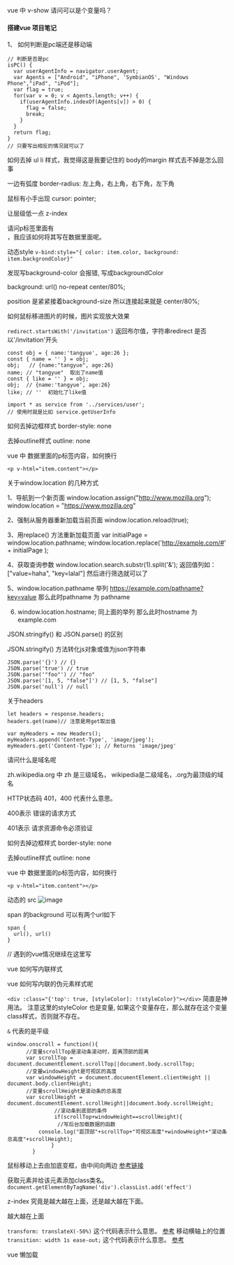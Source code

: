vue 中 v-show 请问可以是个变量吗？

#### 搭建vue 项目笔记
1、 如何判断是pc端还是移动端
```
// 判断是否是pc
isPC() {
  var userAgentInfo = navigator.userAgent;
  var Agents = ["Android", "iPhone", 'SymbianOS', "Windows Phone","iPad", "iPod"];
  var flag = true;
  for(var v = 0; v < Agents.length; v++) {
    if(userAgentInfo.indexOf(Agents[v]) > 0) {
      flag = false;
      break;
    }
  }
  return flag;
}
// 只要写出相反的情况就可以了
```

如何去掉 ul  li 样式，我觉得这是我要记住的
body的margin 样式去不掉是怎么回事

一边有弧度  border-radius: 左上角，右上角，右下角，左下角

鼠标有小手出现 cursor: pointer;

让层级低一点 z-index

请问p标签里面有<br>，我应该如何将其写在数据里面呢。

动态style
`v-bind:style="{ color: item.color, background: item.backgrondColor}"`

发现写background-color 会报错,  写成backgroundColor


background: url() no-repeat center/80%;

position 是紧紧接着background-size 所以连接起来就是 center/80%;

如何鼠标移进图片的时候，图片实现放大效果

`redirect.startsWith('/invitation')`
返回布尔值，字符串redirect 是否以'/invitation'开头

```
const obj = { name:'tangyue', age:26 };
const { name = '' } = obj;
obj;   // {name:"tangyue", age:26}
name; // "tangyue"  取出了name值
const { like = '' } = obj;
obj;  // {name:'tangyue', age:26}
like; // ''  初始化了like值
```

```
import * as service from '../services/user';
// 使用时就是比如 service.getUserInfo
```

如何去掉边框样式  border-style: none

去掉outline样式  outline: none

vue 中 数据里面的p标签内容，如何换行 

`<p v-html="item.content"></p>`

关于window.location 的几种方式

1、导航到一个新页面
window.location.assign("http://www.mozilla.org");
window.location = "https://www.mozilla.org"

2、强制从服务器重新加载当前页面
window.location.reload(true);

3、用replace() 方法重新加载页面
var initialPage = window.location.pathname;
window.location.replace('http://example.com/#' + initialPage );

4、获取查询参数
window.location.search.substr(1).split('&');
返回值列如：["value=haha", "key=lalal"]
然后进行筛选就可以了

5、window.location.pathname
举列 https://example.com/pathname?key=value
那么此时pathname 为 pathname

6. window.location.hostname;
同上面的举列
那么此时hostname 为  example.com

JSON.stringify() 和 JSON.parse() 的区别

JSON.stringify() 方法转化js对象或值为json字符串


```
JSON.parse('{}') // {}
JSON.parse('true') // true
JSON.parse('"foo"') // "foo"
JSON.parse('[1, 5, "false"]') // [1, 5, "false"]
JSON.parse('null') // null
```

关于headers
```
let headers = response.headers;
headers.get(name)// 注意是用get取出值

var myHeaders = new Headers();
myHeaders.append('Content-Type', 'image/jpeg');
myHeaders.get('Content-Type'); // Returns 'image/jpeg'
```

请问什么是域名呢

zh.wikipedia.org 中  zh 是三级域名， wikipedia是二级域名，.org为最顶级的域名


HTTP状态码 401，400 代表什么意思。

400表示 错误的请求方式

401表示 请求资源命令必须验证

如何去掉边框样式  border-style: none

去掉outline样式  outline: none

vue 中 数据里面的p标签内容，如何换行 

`<p v-html="item.content"></p>`


动态的  src
<img :src="item.backgroundImage" alt="image"/>

span 的background 可以有两个url如下

```
span {
  url(), url()
}
```

// 遇到的vue情况继续在这里写

vue 如何写内联样式

vue 如何写内联的伪元素样式呢


`<div :class="{'top': true, [styleColor]: !!styleColor}"></div>`
简直是神用法。
注意这里的styleColor 也是变量, 如果这个变量存在，那么就存在这个变量class样式，否则就不存在。

`&` 代表的是平级

```
window.onscroll = function(){
      //变量scrollTop是滚动条滚动时，距离顶部的距离
      var scrollTop = document.documentElement.scrollTop||document.body.scrollTop;
      //变量windowHeight是可视区的高度
      var windowHeight = document.documentElement.clientHeight || document.body.clientHeight;
      //变量scrollHeight是滚动条的总高度
      var scrollHeight = document.documentElement.scrollHeight||document.body.scrollHeight;
               //滚动条到底部的条件
               if(scrollTop+windowHeight==scrollHeight){
                //写后台加载数据的函数
          console.log("距顶部"+scrollTop+"可视区高度"+windowHeight+"滚动条总高度"+scrollHeight);
              }   
        }
```

鼠标移动上去由加底变框，由中间向两边
[参考链接](https://570109268.iteye.com/blog/2411832)

获取元素并给该元素添加class类名。
`document.getElementByTagName('div').classList.add('effect')`

z-index 究竟是越大越在上面，还是越大越在下面。

越大越在上面

`transform: translateX(-50%)` 这个代码表示什么意思。
[参考](https://www.w3schools.com/cssref/playit.asp?filename=playcss_transform_translatex)
移动横轴上的位置
`transition: width 1s ease-out;` 这个代码表示什么意思。
[参考](https://developer.mozilla.org/en-US/docs/Web/CSS/transition)

vue  懒加载
